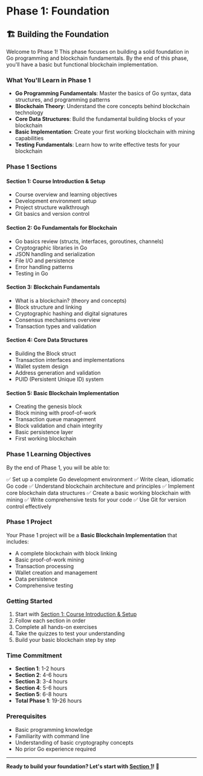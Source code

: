 # Phase 1: Foundation

## 🏗️ Building the Foundation

Welcome to Phase 1! This phase focuses on building a solid foundation in Go programming and blockchain fundamentals. By the end of this phase, you'll have a basic but functional blockchain implementation.

### **What You'll Learn in Phase 1**

- **Go Programming Fundamentals**: Master the basics of Go syntax, data structures, and programming patterns
- **Blockchain Theory**: Understand the core concepts behind blockchain technology
- **Core Data Structures**: Build the fundamental building blocks of your blockchain
- **Basic Implementation**: Create your first working blockchain with mining capabilities
- **Testing Fundamentals**: Learn how to write effective tests for your blockchain

### **Phase 1 Sections**

#### **Section 1: Course Introduction & Setup**
- Course overview and learning objectives
- Development environment setup
- Project structure walkthrough
- Git basics and version control

#### **Section 2: Go Fundamentals for Blockchain**
- Go basics review (structs, interfaces, goroutines, channels)
- Cryptographic libraries in Go
- JSON handling and serialization
- File I/O and persistence
- Error handling patterns
- Testing in Go

#### **Section 3: Blockchain Fundamentals**
- What is a blockchain? (theory and concepts)
- Block structure and linking
- Cryptographic hashing and digital signatures
- Consensus mechanisms overview
- Transaction types and validation

#### **Section 4: Core Data Structures**
- Building the Block struct
- Transaction interfaces and implementations
- Wallet system design
- Address generation and validation
- PUID (Persistent Unique ID) system

#### **Section 5: Basic Blockchain Implementation**
- Creating the genesis block
- Block mining with proof-of-work
- Transaction queue management
- Block validation and chain integrity
- Basic persistence layer
- First working blockchain

### **Phase 1 Learning Objectives**

By the end of Phase 1, you will be able to:

✅ Set up a complete Go development environment
✅ Write clean, idiomatic Go code
✅ Understand blockchain architecture and principles
✅ Implement core blockchain data structures
✅ Create a basic working blockchain with mining
✅ Write comprehensive tests for your code
✅ Use Git for version control effectively

### **Phase 1 Project**

Your Phase 1 project will be a **Basic Blockchain Implementation** that includes:

- A complete blockchain with block linking
- Basic proof-of-work mining
- Transaction processing
- Wallet creation and management
- Data persistence
- Comprehensive testing

### **Getting Started**

1. Start with [Section 1: Course Introduction & Setup](./section1/README.md)
2. Follow each section in order
3. Complete all hands-on exercises
4. Take the quizzes to test your understanding
5. Build your basic blockchain step by step

### **Time Commitment**

- **Section 1**: 1-2 hours
- **Section 2**: 4-6 hours
- **Section 3**: 3-4 hours
- **Section 4**: 5-6 hours
- **Section 5**: 6-8 hours
- **Total Phase 1**: 19-26 hours

### **Prerequisites**

- Basic programming knowledge
- Familiarity with command line
- Understanding of basic cryptography concepts
- No prior Go experience required

---

**Ready to build your foundation? Let's start with [Section 1](./section1/README.md)! 🚀**
